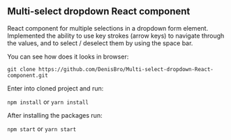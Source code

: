 ## Multi-select	dropdown	React	component

React	component	for	multiple	selections in	a	dropdown	form	element.
Implemented	the	ability	to	use	key	strokes	(arrow	keys)	to	navigate	through	the	values,	and
to	select	/	deselect	them	by	using	the	space	bar.

You can see how does it looks in browser:
```
git clone https://github.com/DenisBro/Multi-select-dropdown-React-component.git
```

Enter into cloned project and run:

`npm install` or `yarn install`

After installing the packages run:

`npm start` or `yarn start`
